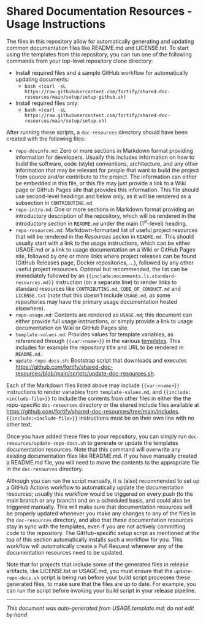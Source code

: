 
<!-- START-INCLUDE:repo-usage.md -->

# Shared Documentation Resources - Usage Instructions

The files in this repository allow for automatically generating and updating common documentation files like README.md and LICENSE.txt. To start using the templates from this repository, you can run one of the following commands from your top-level repository clone directory:

* Install required files and a sample GitHub workflow for automatically updating documents:
     * `bash <(curl -sL https://raw.githubusercontent.com/fortify/shared-doc-resources/main/setup/setup-github.sh)`
* Install required files only:
     * `bash <(curl -sL https://raw.githubusercontent.com/fortify/shared-doc-resources/main/setup/setup.sh)`

After running these scripts, a `doc-resources` directory should have been created with the following files:

* `repo-devinfo.md`: Zero or more sections in Markdown format providing information for developers. Usually this includes information on how to build the software, code (style) conventions, architecture, and any other information that may be relevant for people that want to build the project from source and/or contribute to the project. The information can either be embedded in this file, or this file may just provide a link to a Wiki page or GitHub Pages site that provides this information. This file should use second-level headings and below only, as it will be rendered as a subsection in `CONTRIBUTING.md`.
* `repo-intro.md`: One or more sections in Markdown format providing an introductory description of the repository, which will be rendered in the introductory section in `README.md` under the main (1<sup>st</sup>-level) heading.
* `repo-resources.md`: Markdown-formatted list of useful project resources that will be rendered in the *Resources* secion in `README.md`. This should usually start with a link to the usage instructions, which can be either USAGE.md or a link to usage documentation on a Wiki or GitHub Pages site, followed by one or more links where project releases can be found (GitHub Releases page, Docker repositories, ...), followed by any other useful project resources. Optional but recommended, the list can be immediately followed by an `{{include:nocomments.li.standard-resources.md}}` instruction (on a separate line) to render links to standard resources like `CONTRIBUTING.md`, `CODE_OF_CONDUCT.md` and `LICENSE.txt` (note that this doesn't include `USAGE.md`, as some repositories may have the primary usage documentation hosted elsewhere).
* `repo-usage.md`: Contents are rendered as `USAGE.md`; this document can either provide full usage instructions, or simply provide a link to usage documentation on Wiki or GitHub Pages site.
* `template-values.md`: Provides values for template variables, as referenced through `{{var:<name>}}` in the various [templates](https://github.com/fortify/shared-doc-resources/tree/main/templates). This includes for example the repository title and URL to be rendered in `README.md`.
* `update-repo-docs.sh`: Bootstrap script that downloads and executes https://github.com/fortify/shared-doc-resources/blob/main/scripts/update-doc-resources.sh.

Each of the Markdown files listed above may include `{{var:<name>}}` instructions to render variables from `template-values.md`, and `{{include:<include-file>}}` to include the contents from other files in either the the repo-specific `doc-resources` directory or the shared include files available at https://github.com/fortify/shared-doc-resources/tree/main/includes. `{{include:<include-file>}}` instructions must be on their own line with no other text.

Once you have added these files to your repository, you can simply run `doc-resources/update-repo-docs.sh` to generate or update the templates documentation resources. Note that this command will overwrite any existing documentation files like README.md. If you have manually created a README.md file, you will need to move the contents to the appropriate file in the `doc-resources` directory.

Although you can run the script manually, it is (also) recommended to set up a GitHub Actions workflow to automatically update the documentation resources; usually this workflow would be triggered on every push (to the main branch or any branch) and on a scheduled basis, and could also be triggered manually. This will make sure that documentation resources will be properly updated whenever you make any changes to any of the files in the `doc-resources` directory, and also that these documentation resources stay in sync with the templates, even if you are not actively committing code to the repository. The GitHub-specific setup script as mentioned at the top of this section automatically installs such a workflow for you. This workflow will automatically create a Pull Request whenever any of the documentation resources need to be updated.

Note that for projects that include some of the generated files in release artifacts, like LICENSE.txt or USAGE.md, you must ensure that the `update-repo-docs.sh` script is being run before your build script processes these generated files, to make sure that the files are up to date. For example, you can run the script before invoking your build script in your release pipeline.

<!-- END-INCLUDE:repo-usage.md -->


---

*This document was auto-generated from USAGE.template.md; do not edit by hand*
